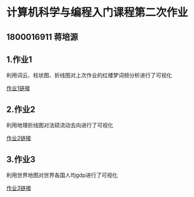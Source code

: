 # 计算机科学与编程入门课程第二次作业
## 1800016911 蒋培源
## 1.作业1
利用词云、柱状图、折线图对上次作业的红楼梦词频分析进行了可视化

[作业1链接](https://github.com/jpy0830/jpy0830.github.io/basic_wordcloud.html)
## 2.作业2
利用地理折线图对法硕流动去向进行了可视化

[作业2链接](https://github.com/jpy0830/jpy0830.github.io/geo.html)
## 3.作业3
利用世界地图对世界各国人均gdp进行了可视化

[作业3链接](https://github.com/jpy0830/jpy0830.github.io/world_map.html)


